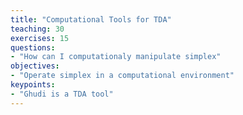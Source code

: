 ```yaml
---
title: "Computational Tools for TDA"
teaching: 30
exercises: 15
questions:
- "How can I computationaly manipulate simplex"
objectives:
- "Operate simplex in a computational environment"
keypoints:
- "Ghudi is a TDA tool"
---
```

